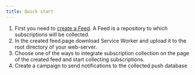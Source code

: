```yaml
---
title: Quick start
---
```

1. First you need to [create a Feed](https://pushflow.net/app/feed/create). A Feed is a repository to which subscriptions will be collected.
1. In the created feed page download Service Worker and upload it to the root directory of your web-server.
1. Choose one of the ways to integrate subscription collection on the page of the created feed and start collecting subscriptions.
1. Create a campaign to send notifications to the collected push database


